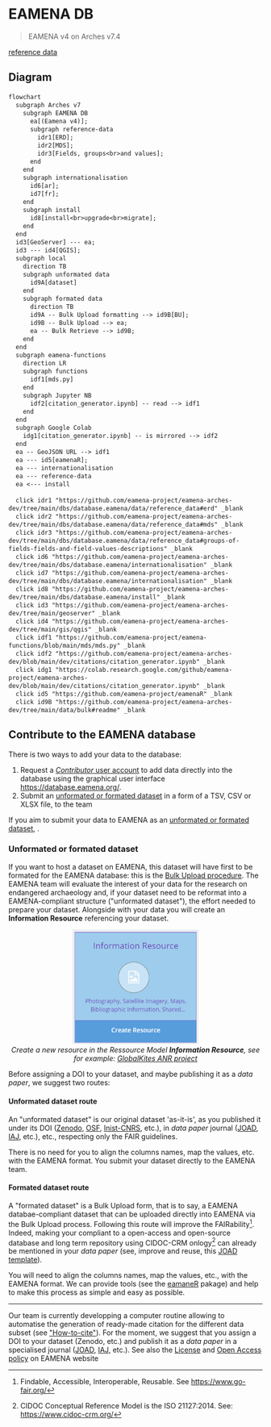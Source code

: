 # EAMENA DB
> EAMENA v4 on Arches v7.4

[reference data](https://github.com/eamena-project/eamena-arches-dev/tree/main/dbs/database.eamena/data/reference_data)


## Diagram

```mermaid
flowchart
  subgraph Arches v7
    subgraph EAMENA DB
      ea[(Eamena v4)];
      subgraph reference-data
        idr1[ERD];
        idr2[MDS];
        idr3[Fields, groups<br>and values];
      end
    end
    subgraph internationalisation
      id6[ar];
      id7[fr];
    end 
    subgraph install
      id8[install<br>upgrade<br>migrate];
    end 
  end
  id3[GeoServer] --- ea;
  id3 --- id4[QGIS];
  subgraph local
    direction TB
    subgraph unformated data
      id9A[dataset]
    end
    subgraph formated data
      direction TB
      id9A -- Bulk Upload formatting --> id9B[BU];
      id9B -- Bulk Upload --> ea;
      ea -- Bulk Retrieve --> id9B;
    end
  end
  subgraph eamena-functions
    direction LR
    subgraph functions
      idf1[mds.py]
    end
    subgraph Jupyter NB
      idf2[citation_generator.ipynb] -- read --> idf1
    end
  end
  subgraph Google Colab
    idg1[citation_generator.ipynb] -- is mirrored --> idf2
  end
  ea -- GeoJSON URL --> idf1
  ea --- id5[eamenaR];
  ea --- internationalisation
  ea --- reference-data
  ea <--- install

  click idr1 "https://github.com/eamena-project/eamena-arches-dev/tree/main/dbs/database.eamena/data/reference_data#erd" _blank
  click idr2 "https://github.com/eamena-project/eamena-arches-dev/tree/main/dbs/database.eamena/data/reference_data#mds" _blank
  click idr3 "https://github.com/eamena-project/eamena-arches-dev/tree/main/dbs/database.eamena/data/reference_data#groups-of-fields-fields-and-field-values-descriptions" _blank
  click id6 "https://github.com/eamena-project/eamena-arches-dev/tree/main/dbs/database.eamena/internationalisation" _blank
  click id7 "https://github.com/eamena-project/eamena-arches-dev/tree/main/dbs/database.eamena/internationalisation" _blank
  click id8 "https://github.com/eamena-project/eamena-arches-dev/tree/main/dbs/database.eamena/install" _blank
  click id3 "https://github.com/eamena-project/eamena-arches-dev/tree/main/geoserver" _blank
  click id4 "https://github.com/eamena-project/eamena-arches-dev/tree/main/gis/qgis" _blank
  click idf1 "https://github.com/eamena-project/eamena-functions/blob/main/mds/mds.py" _blank
  click idf2 "https://github.com/eamena-project/eamena-arches-dev/blob/main/dev/citations/citation_generator.ipynb" _blank
  click idg1 "https://colab.research.google.com/github/eamena-project/eamena-arches-dev/blob/main/dev/citations/citation_generator.ipynb" _blank
  click id5 "https://github.com/eamena-project/eamenaR" _blank
  click id9B "https://github.com/eamena-project/eamena-arches-dev/tree/main/data/bulk#readme" _blank
```


## Contribute to the EAMENA database

There is two ways to add your data to the database:

1. Request a [*Contributor* user account](https://eamena.web.ox.ac.uk/open-access-policy#user-contributor) to add data directly into the database using the graphical user interface <https://database.eamena.org/>.
2. Submit an [unformated or formated dataset](#unformated-or-formated-dataset) in a form of a TSV, CSV or XLSX file, to the team

If you aim to submit your data to EAMENA as an [unformated or formated dataset](#unformated-or-formated-dataset), .

### Unformated or formated dataset

If you want to host a dataset on EAMENA, this dataset will have first to be formated for the EAMENA database: this is the [Bulk Upload procedure](https://github.com/eamena-project/eamena-arches-dev/tree/main/data/bulk#readme). The EAMENA team will evaluate the interest of your data for the research on endangered archaeology and, if your dataset need to be reformat into a EAMENA-compliant structure ("unformated dataset"), the effort needed to prepare your dataset.
Alongside with your data you will create an **Information Resource** referencing your dataset. 

<p align="center">
  <img alt="img-name" src="../../www/arches-ea-v4-rm.png" width="250">
  <br>
    <em>Create a new resource in the Ressource Model <b>Information Resource</b>, see for example: <a href = "https://github.com/eamena-project/eamena-arches-dev/blob/main/www/arches-ea-v4-rm-ir-ex2.pdf">GlobalKites ANR project</a></em>
</p>

Before assigning a DOI to your dataset, and maybe publishing it as a *data paper*, we suggest two routes:

#### **Unformated dataset** route

An "unformated dataset" is our original dataset 'as-it-is', as you published it under its DOI ([Zenodo](https://zenodo.org/), [OSF](https://help.osf.io/article/220-create-dois), [Inist-CNRS](https://www.inist.fr/nos-actualites/datacite-accompagne-doi/), etc.), in *data paper* journal ([JOAD](https://openarchaeologydata.metajnl.com/), [IAJ](https://archaeologydataservice.ac.uk/about/the-internet-archaeology-journal/), etc.), etc., respecting only the FAIR guidelines. 

There is no need for you to align the columns names, map the values, etc. with the EAMENA format. You submit your dataset directly to the EAMENA team. 

#### **Formated dataset** route

A "formated dataset" is a Bulk Upload form, that is to say, a EAMENA databae-compliant dataset that can be uploaded directly into EAMENA via the Bulk Upload process. Following this route will improve the FAIRability[^1]. Indeed, making your compliant to a open-access and open-source database and long term repository using CIDOC-CRM onlogy[^2] can already be mentioned in your *data paper* (see, improve and reuse, this [JOAD template](https://github.com/eamena-project/eamena-arches-dev/blob/main/data/bibref/templates/template_joad.md)).

You will need to align the columns names, map the values, etc., with the EAMENA format. We can provide tools (see the [eamaneR](https://github.com/eamena-project/eamenaR#bu) pakage) and help to make this process as simple and easy as possible.

---

Our team is currently developping a computer routine allowing to automatise the generation of ready-made citation for the different data subset (see ["How-to-cite"](https://github.com/eamena-project/eamena-arches-dev/tree/main/data/bibref#readme)). For the moment, we suggest that you assign a DOI to your dataset (Zenodo, etc.) and publish it as a *data paper* in a specialised journal ([JOAD](https://openarchaeologydata.metajnl.com/), [IAJ](https://archaeologydataservice.ac.uk/about/the-internet-archaeology-journal/), etc.). See also the [License](https://eamena.org/database#data-use) and [Open Access policy](https://eamena.org/open-access-policy) on EAMENA website


[^1]: Findable, Accessible, Interoperable, Reusable. See <https://www.go-fair.org/>
[^2]: CIDOC Conceptual Reference Model is the ISO 21127:2014. See: <https://www.cidoc-crm.org/>

